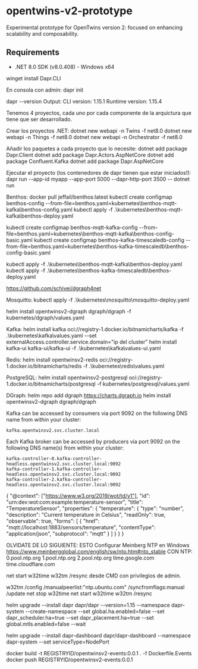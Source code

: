 # opentwins-v2-prototype
Experimental prototype for OpenTwins version 2: focused on enhancing scalability and composability.

## Requirements
- .NET 8.0 SDK (v8.0.408) - Windows x64

winget install Dapr.CLI 

En consola con admin:
dapr init


dapr --version
Output:
CLI version: 1.15.1 
Runtime version: 1.15.4

Tenemos 4 proyectos, cada uno por cada componente de la arquictura que tiene que ser desarrollado.


Crear los proyectos .NET:
dotnet new webapi -n Twins -f net8.0
dotnet new webapi -n Things -f net8.0
dotnet new webapi -n Orchestrator -f net8.0

Añadir los paquetes a cada proyecto que lo necesite:
dotnet add package Dapr.Client
dotnet add package Dapr.Actors.AspNetCore
dotnet add package Confluent.Kafka
dotnet add package Dapr.AspNetCore

Ejecutar el proyecto (los contenedores de dapr tienen que estar iniciados!):
dapr run --app-id myapp --app-port 5000 --dapr-http-port 3500 -- dotnet run

Benthos:
docker pull jeffail/benthos:latest
kubectl create configmap benthos-config --from-file=benthos.yaml=kubernetes\benthos-mqtt-kafka\benthos-config.yaml
kubectl apply -f .\kubernetes\benthos-mqtt-kafka\benthos-deploy.yaml

kubectl create configmap benthos-mqtt-kafka-config --from-file=benthos.yaml=kubernetes\benthos-mqtt-kafka\benthos-config-basic.yaml
kubectl create configmap benthos-kafka-timescaledb-config --from-file=benthos.yaml=kubernetes\benthos-kafka-timescaledb\benthos-config-basic.yaml

kubectl apply -f .\kubernetes\benthos-mqtt-kafka\benthos-deploy.yaml
kubectl apply -f .\kubernetes\benthos-kafka-timescaledb\benthos-deploy.yaml


https://github.com/schivei/dgraph4net

Mosquitto:
kubectl apply -f .\kubernetes\mosquitto\mosquitto-deploy.yaml

helm install opentwinsv2-dgraph dgraph/dgraph -f kubernetes/dgraph/values.yaml

Kafka:
helm install kafka oci://registry-1.docker.io/bitnamicharts/kafka -f .\kubernetes\kafka\values.yaml --set externalAccess.controller.service.domain="ip del cluster"
helm install kafka-ui kafka-ui/kafka-ui -f .\kubernetes\kafka\values-ui.yaml

Redis:
helm install opentwinsv2-redis oci://registry-1.docker.io/bitnamicharts/redis -f .\kubernetes\redis\values.yaml

PostgreSQL:
helm install opentwinsv2-postgresql oci://registry-1.docker.io/bitnamicharts/postgresql -f kubernetes/postgresql/values.yaml


DGraph:
helm repo add dgraph https://charts.dgraph.io
helm install opentwinsv2-dgraph dgraph/dgraph


Kafka can be accessed by consumers via port 9092 on the following DNS name from within your cluster:

    kafka.opentwinsv2.svc.cluster.local

Each Kafka broker can be accessed by producers via port 9092 on the following DNS name(s) from within your cluster:

    kafka-controller-0.kafka-controller-headless.opentwinsv2.svc.cluster.local:9092
    kafka-controller-1.kafka-controller-headless.opentwinsv2.svc.cluster.local:9092
    kafka-controller-2.kafka-controller-headless.opentwinsv2.svc.cluster.local:9092

{
  "@context": ["https://www.w3.org/2019/wot/td/v1"],
  "id": "urn:dev:wot:com:example:temperature-sensor",
  "title": "TemperatureSensor",
  "properties": {
    "temperature": {
      "type": "number",
      "description": "Current temperature in Celsius",
      "readOnly": true,
      "observable": true,
      "forms": [
        {
          "href": "mqtt://localhost:1883/sensors/temperature",
          "contentType": "application/json",
          "subprotocol": "mqtt"
        }
      ]
    }
  }
}

OLVIDATE DE LO SIGUIENTE: ESTO Configurar Meinberg NTP en Windows https://www.meinbergglobal.com/english/sw/ntp.htm#ntp_stable
CON NTP:
0.pool.ntp.org
1.pool.ntp.org
2.pool.ntp.org
time.google.com
time.cloudflare.com

net start w32time
w32tm /resync desde CMD con privilegios de admin.

w32tm /config /manualpeerlist:"ntp.ubuntu.com" /syncfromflags:manual /update
net stop w32time
net start w32time
w32tm /resync


helm upgrade --install dapr dapr/dapr 
 --version=1.15 
 --namespace dapr-system 
 --create-namespace 
 --set global.ha.enabled=false 
 --set dapr_scheduler.ha=true 
 --set dapr_placement.ha=true 
 --set global.mtls.enabled=false 
 --wait

helm upgrade --install dapr-dashboard dapr/dapr-dashboard --namespace dapr-system --set serviceType=NodePort

docker build -t REGISTRYID/opentwinsv2-events:0.0.1 . -f Dockerfile.Events
docker push REGISTRYID/opentwinsv2-events:0.0.1